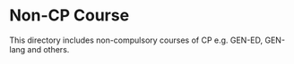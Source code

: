 # Non-CP Course
This directory includes non-compulsory courses of CP e.g. GEN-ED, GEN-lang and others.